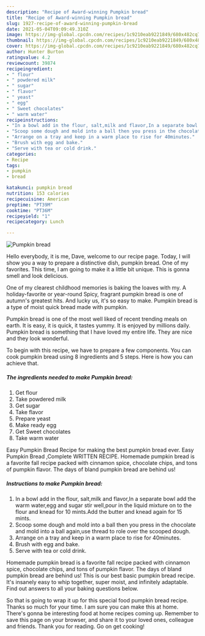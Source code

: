 ```yaml
---
description: "Recipe of Award-winning Pumpkin bread"
title: "Recipe of Award-winning Pumpkin bread"
slug: 1927-recipe-of-award-winning-pumpkin-bread
date: 2021-05-04T09:09:49.310Z
image: https://img-global.cpcdn.com/recipes/1c9210eab9221849/680x482cq70/pumpkin-bread-recipe-main-photo.jpg
thumbnail: https://img-global.cpcdn.com/recipes/1c9210eab9221849/680x482cq70/pumpkin-bread-recipe-main-photo.jpg
cover: https://img-global.cpcdn.com/recipes/1c9210eab9221849/680x482cq70/pumpkin-bread-recipe-main-photo.jpg
author: Hunter Burton
ratingvalue: 4.2
reviewcount: 39874
recipeingredient:
- " flour"
- " powdered milk"
- " sugar"
- " flavor"
- " yeast"
- " egg"
- " Sweet chocolates"
- " warm water"
recipeinstructions:
- "In a bowl add in the flour, salt,milk and flavor,In a separate bowl add the warm water,egg and sugar stir well,pour in the liquid mixture on to the flour and knead for 10 mints.Add the butter and knead again for 15 mints."
- "Scoop some dough and mold into a ball then you press in the chocolate and mold into a ball again,use thread to role over the scooped dough."
- "Arrange on a tray and keep in a warm place to rise for 40minutes."
- "Brush with egg and bake."
- "Serve with tea or cold drink."
categories:
- Recipe
tags:
- pumpkin
- bread

katakunci: pumpkin bread 
nutrition: 153 calories
recipecuisine: American
preptime: "PT39M"
cooktime: "PT36M"
recipeyield: "1"
recipecategory: Lunch

---
```



![Pumpkin bread](https://img-global.cpcdn.com/recipes/1c9210eab9221849/680x482cq70/pumpkin-bread-recipe-main-photo.jpg)

Hello everybody, it is me, Dave, welcome to our recipe page. Today, I will show you a way to prepare a distinctive dish, pumpkin bread. One of my favorites. This time, I am going to make it a little bit unique. This is gonna smell and look delicious.

One of my clearest childhood memories is baking the loaves with my. A holiday-favorite or year-round Spicy, fragrant pumpkin bread is one of autumn&#39;s greatest hits. And lucky us, it&#39;s so easy to make. Pumpkin bread is a type of moist quick bread made with pumpkin.

Pumpkin bread is one of the most well liked of recent trending meals on earth. It is easy, it is quick, it tastes yummy. It is enjoyed by millions daily. Pumpkin bread is something that I have loved my entire life. They are nice and they look wonderful.


To begin with this recipe, we have to prepare a few components. You can cook pumpkin bread using 8 ingredients and 5 steps. Here is how you can achieve that.

<!--inarticleads1-->

##### The ingredients needed to make Pumpkin bread:

1. Get  flour
1. Take  powdered milk
1. Get  sugar
1. Take  flavor
1. Prepare  yeast
1. Make ready  egg
1. Get  Sweet chocolates
1. Take  warm water


Easy Pumpkin Bread Recipe for making the best pumpkin bread ever. Easy Pumpkin Bread ,Complete WRITTEN RECIPE. Homemade pumpkin bread is a favorite fall recipe packed with cinnamon spice, chocolate chips, and tons of pumpkin flavor. The days of bland pumpkin bread are behind us! 

<!--inarticleads2-->

##### Instructions to make Pumpkin bread:

1. In a bowl add in the flour, salt,milk and flavor,In a separate bowl add the warm water,egg and sugar stir well,pour in the liquid mixture on to the flour and knead for 10 mints.Add the butter and knead again for 15 mints.
1. Scoop some dough and mold into a ball then you press in the chocolate and mold into a ball again,use thread to role over the scooped dough.
1. Arrange on a tray and keep in a warm place to rise for 40minutes.
1. Brush with egg and bake.
1. Serve with tea or cold drink.


Homemade pumpkin bread is a favorite fall recipe packed with cinnamon spice, chocolate chips, and tons of pumpkin flavor. The days of bland pumpkin bread are behind us! This is our best basic pumpkin bread recipe. It&#39;s insanely easy to whip together, super moist, and infinitely adaptable. Find out answers to all your baking questions below. 

So that is going to wrap it up for this special food pumpkin bread recipe. Thanks so much for your time. I am sure you can make this at home. There's gonna be interesting food at home recipes coming up. Remember to save this page on your browser, and share it to your loved ones, colleague and friends. Thank you for reading. Go on get cooking!

